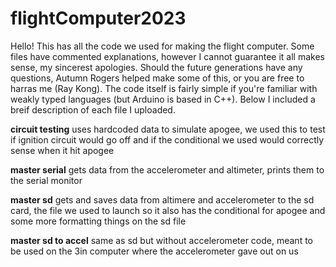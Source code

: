 # flightComputer2023

Hello! This has all the code we used for making the flight computer. Some files have commented explanations, however I cannot guarantee it all makes sense, my sincerest apologies. Should the future generations have any questions, Autumn Rogers helped make some of this, or you are free to harras me (Ray Kong). The code itself is fairly simple if you're familiar with weakly typed languages (but Arduino is based in C++). Below I included a breif description of each file I uploaded.

<b>circuit testing</b>
uses hardcoded data to simulate apogee, we used this to test if ignition circuit would go off and if the conditional we used would correctly sense when it hit apogee

<b>master serial</b>
gets data from the accelerometer and altimeter, prints them to the serial monitor

<b>master sd</b>
gets and saves data from altimere and accelerometer to the sd card, the file we used to launch so it also has the conditional for apogee and some more formatting things on the sd file

<b>master sd to accel</b>
same as sd but without accelerometer code, meant to be used on the 3in computer where the accelerometer gave out on us
